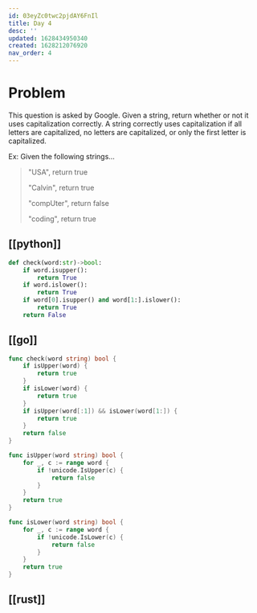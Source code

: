 ```yaml
---
id: 03eyZc0twc2pjdAY6FnIl
title: Day 4
desc: ''
updated: 1628434950340
created: 1628212076920
nav_order: 4
---
```

# Problem
This question is asked by Google. Given a string, return whether or not it uses capitalization correctly. A string correctly uses capitalization if all letters are capitalized, no letters are capitalized, or only the first letter is capitalized.

Ex: Given the following strings...

> "USA", return true
>
> "Calvin", return true
>
> "compUter", return false
>
> "coding", return true


## [[python]]
```python
def check(word:str)->bool:
    if word.isupper():
        return True
    if word.islower():
        return True
    if word[0].isupper() and word[1:].islower():
        return True
    return False
```

## [[go]]
```go
func check(word string) bool {
	if isUpper(word) {
		return true
	}
	if isLower(word) {
		return true
	}
	if isUpper(word[:1]) && isLower(word[1:]) {
		return true
	}
	return false
}

func isUpper(word string) bool {
	for _, c := range word {
		if !unicode.IsUpper(c) {
			return false
		}
	}
	return true
}

func isLower(word string) bool {
	for _, c := range word {
		if !unicode.IsLower(c) {
			return false
		}
	}
	return true
}
```
## [[rust]]

